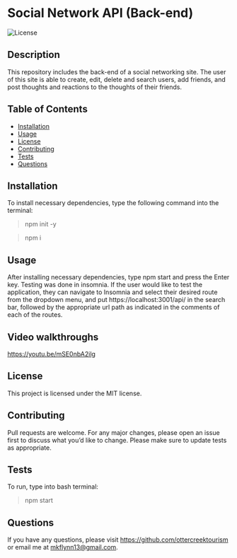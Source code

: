 # Social Network API (Back-end)
    
![License](https://img.shields.io/badge/License-MIT-yellow.svg)

## Description

This repository includes the back-end of a social networking site. The user of this site is able to create, edit, delete and search users, add friends, and post thoughts and reactions to the thoughts of their friends.



  ## Table of Contents 
  * [Installation](#installation)
  * [Usage](#usage)
  * [License](#license)
  * [Contributing](#contributing)
  * [Tests](#tests)
  * [Questions](#questions)
  
  ## Installation
  
  To install necessary dependencies, type the following command into the terminal:
  
  > npm init -y

  >npm i


  ## Usage
  

  After installing necessary dependencies, type npm start and press the Enter key. Testing was done in insomnia. If the user would like to test the application, they can navigate to Insomnia and select their desired route from the dropdown menu, and put https://localhost:3001/api/ in the search bar, followed by the appropriate url path as indicated in the comments of each of the routes. 
  
  
  ## Video walkthroughs

https://youtu.be/mSE0nbA2ilg



  ## License

  This project is licensed under the MIT license.  

## Contributing

Pull requests are welcome. For any major changes, please open an issue first to discuss what you’d like to change. Please make sure to update tests as appropriate.

## Tests

To run, type into bash terminal:
> npm start

## Questions

If you have any questions, please visit https://github.com/ottercreektourism or email me at mkflynn13@gmail.com.